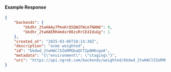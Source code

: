<!-- Code generated for API Clients. DO NOT EDIT. -->

#### Example Response

```json
{
	"backends": {
		"bkdhr_2twHAAy7PmxKrQ5QW2FWim7NAN6": 0,
		"bkdhr_2twHAERR4mdxr08zsRrCE4IduGg": 1
	},
	"created_at": "2025-03-06T10:14:30Z",
	"description": "acme weighted",
	"id": "bkdwd_2twHACl5ZeRMGbaQCT2pQHKvgeA",
	"metadata": "{\"environment\": \"staging\"}",
	"uri": "https://api.ngrok.com/backends/weighted/bkdwd_2twHACl5ZeRMGbaQCT2pQHKvgeA"
}
```

